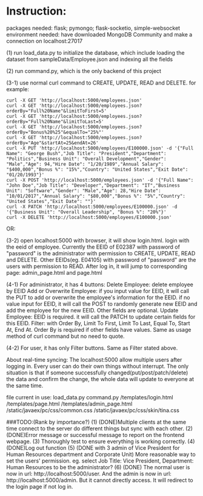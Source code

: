 # Instruction:

packages needed: flask; pymongo; flask-socketio, simple-websocket
environment needed: have downloaded MongoDB Community and make a connection on localhost:27017

(1) run load_data.py to initialize the database, which include loading the dataset from sampleData/Employee.json and indexing all the fields

(2) run command.py, which is the only backend of this project

(3-1) use normal curl command to CREATE, UPDATE, READ and DELETE. for example:

    curl -X GET 'http://localhost:5000/employees.json'
    curl -X GET 'http://localhost:5000/employees.json?orderBy="Full%20Name"&limitToFirst=5' 
    curl -X GET 'http://localhost:5000/employees.json?orderBy="Full%20Name"&limitToLast=5' 
    curl -X GET 'http://localhost:5000/employees.json?orderBy="Bonus%20%25"&equalTo="25%"'
    curl -X GET 'http://localhost:5000/employees.json?orderBy="Age"&startAt=25&endAt=26'
    curl -X PUT 'http://localhost:5000/employees/E100000.json' -d '{"Full Name": "George Bush","Job Title": "President","Department": "Politics","Business Unit": "Overall Development","Gender": "Male","Age": 94,"Hire Date": "1/20/1989","Annual Salary": "$400,000","Bonus %": "15%","Country": "United States","Exit Date": "01/20/1993"}'
    curl -X POST 'http://localhost:5000/employees.json' -d '{"Full Name": "John Doe","Job Title": "Developer","Department": "IT","Business Unit": "Software","Gender": "Male","Age": 28,"Hire Date": "10/01/2017","Annual Salary": "$80,000","Bonus %": "5%","Country": "United States","Exit Date": ""}'
    curl -X PATCH 'http://localhost:5000/employees/E100000.json' -d '{"Business Unit": "Overall Leadership", "Bonus %": "20%"}'
    curl -X DELETE 'http://localhost:5000/employees/E100000.json'

OR:

(3-2) open localhost:5000 with browser, it will show login.html. login with the eeid of employee. Currently the EEID of E02387 with password of "password" is the administrator with permission to CREATE, UPDATE, READ and DELETE. Other EEIDs(eg. E04105) with password of "password" are the users with permission to READ. After log in, it will jump to corresponding page: admin_page.html and page.html

(4-1) For administrator, it has 4 buttons:
    Delete Employee: delete employee by EEID
    Add or Overwrite Employee: if you input value for EEID, it will call the PUT to add or overwrite the employee's information for the EEID. if no value input for EEID, it will call the POST to randomly generate new EEID and add the employee for the new EEID. Other fields are optional.
    Update Employee: EEID is required. it will call the PATCH to update certain fields for this EEID.
    Filter: with Order By, Limit To First, Limit To Last, Equal To, Start At, End At. Order By is required if other fields have values. Same as usage method of curl command but no need to quote.

(4-2) For user, it has only Filter buttons. Same as Filter stated above.

About real-time syncing:
The localhost:5000 allow multiple users after logging in. Every user can do their own things without interrupt. The only situation is that if someone successfully changed(put/post/patch/delete) the data and confirm the change, the whole data will update to everyone at the same time. 

file current in use: 
load_data.py
command.py
/templates/login.html
/templates/page.html
/templates/admin_page.html
/static/javaex/pc/css/common.css
/static/javaex/pc/css/skin/tina.css

###TODO:(Rank by importance?)
(1) (DONE)Multiple clients at the same time connect to the server do different things but sync with each other.
(2) (DONE)Error message or successful message to report on the frontend webpage.
(3) Thoroughly test to ensure everything is working correctly.
(4) (DONE)Log out function
(5) (DONE with 3 admin of Vice President for Human Resources department and Corporate Unit)  More reasonable way to set the users' permission. eg. select Job Title: Vice President, Department: Human Resources to be the administrator?
(6) (DONE) The normal user is now in url: http://localhost:5000/user. And the admin is now in url: http://localhost:5000/admin. But it cannot directly access. It will redirect to the login page if not log in. 